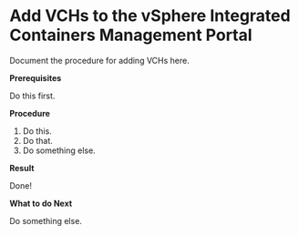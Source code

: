 # Add VCHs to the vSphere Integrated Containers Management Portal #

Document the procedure for adding VCHs here.

**Prerequisites**

Do this first.

**Procedure**

1. Do this.
2. Do that.
3. Do something else.

**Result**

Done!

**What to do Next**

Do something else.
